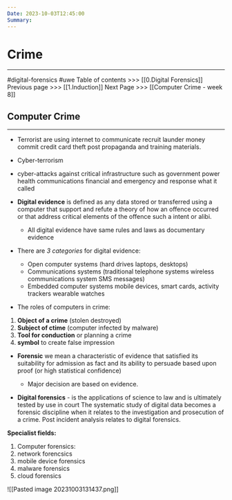 ```yaml
---
Date: 2023-10-03T12:45:00
Summary:
---
```

# Crime
---
#digital-forensics  #uwe
Table of contents >>>  [[0.Digital Forensics]]
Previous page >>> [[1.Induction]]
Next Page >>> [[Computer Crime - week 8]]

## Computer Crime 
---
- Terrorist are using internet to communicate recruit launder money commit credit card theft post propaganda and training materials.
- Cyber-terrorism
- cyber-attacks against critical infrastructure such as government power health communications financial and emergency and response what it called 

- **Digital evidence** is defined as any data stored or transferred using a computer that support and refute a theory of how an offence occurred or that address critical elements of the offence such a intent or alibi.
	- All digital evidence have same rules and laws as documentary evidence
- There are *3 categories* for digital evidence:
	- Open computer systems (hard drives laptops, desktops)
	- Communications systems (traditional telephone systems wireless communications system SMS messages)
	- Embedded computer systems mobile devices, smart cards, activity trackers wearable watches
- The roles of computers in crime:
1. **Object of a crime** (stolen destroyed)
2. **Subject of ctime** (computer infected by malware)
3. **Tool for conduction** or planning a crime
4. **symbol** to create false impression

- **Forensic** we mean a characteristic of evidence that satisfied its suitability for admission as fact and its ability to persuade based upon proof (or high statistical confidence)
	- Major decision are based on evidence.

- **Digital forensics** - is the applications of science to law and is ultimately tested by use in court
The systematic study of digital data becomes a forensic discipline when it relates to the investigation and prosecution of a crime. Post incident analysis relates to digital forensics.

**Specialist fields:**
1. Computer forensics:
2. network forencsics
3. mobile device forensics
4. malware forensics
5. cloud forensics

![[Pasted image 20231003131437.png]]
